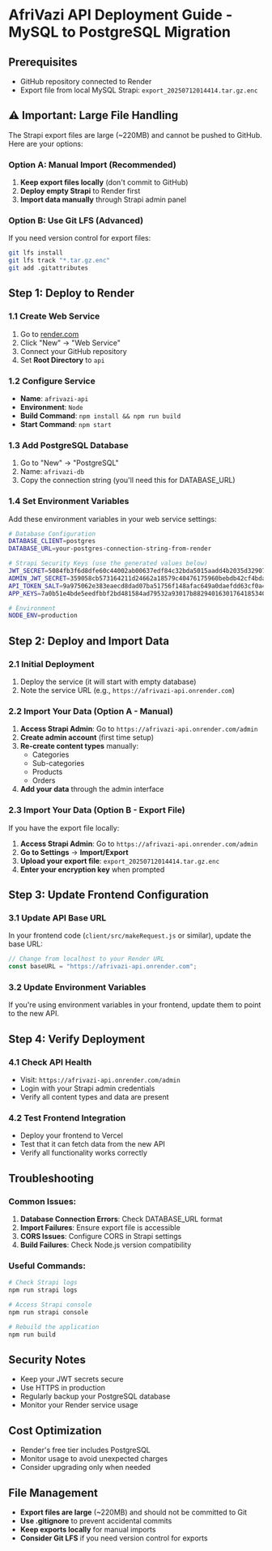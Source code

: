 # AfriVazi API Deployment Guide - MySQL to PostgreSQL Migration

## Prerequisites

- GitHub repository connected to Render
- Export file from local MySQL Strapi: `export_20250712014414.tar.gz.enc`

## ⚠️ Important: Large File Handling

The Strapi export files are large (~220MB) and cannot be pushed to GitHub. Here are your options:

### Option A: Manual Import (Recommended)

1. **Keep export files locally** (don't commit to GitHub)
2. **Deploy empty Strapi** to Render first
3. **Import data manually** through Strapi admin panel

### Option B: Use Git LFS (Advanced)

If you need version control for export files:

```bash
git lfs install
git lfs track "*.tar.gz.enc"
git add .gitattributes
```

## Step 1: Deploy to Render

### 1.1 Create Web Service

1. Go to [render.com](https://render.com)
2. Click "New" → "Web Service"
3. Connect your GitHub repository
4. Set **Root Directory** to `api`

### 1.2 Configure Service

- **Name**: `afrivazi-api`
- **Environment**: `Node`
- **Build Command**: `npm install && npm run build`
- **Start Command**: `npm start`

### 1.3 Add PostgreSQL Database

1. Go to "New" → "PostgreSQL"
2. Name: `afrivazi-db`
3. Copy the connection string (you'll need this for DATABASE_URL)

### 1.4 Set Environment Variables

Add these environment variables in your web service settings:

```bash
# Database Configuration
DATABASE_CLIENT=postgres
DATABASE_URL=your-postgres-connection-string-from-render

# Strapi Security Keys (use the generated values below)
JWT_SECRET=5084fb3f6d8dfe60c44002ab00637edf84c32bda5015aadd4b2035d329072a9016d860a8c775228e893da4193703dbb09a3c53d4ad63b53df1ec9aa60f0d50d4
ADMIN_JWT_SECRET=359058cb573164211d24662a18579c40476175960bebdb42cf4bda6acdae0b5c8713e1b1b2ca245cd1eb9d70e21a0d3ae37a2a9f24d21766b8e54abbd3ee271b
API_TOKEN_SALT=9a975062e383eaecd8dad07ba51756f148afac649a0daefdd63cf0a4a9b40072b816f351e642e1020efae88f234989debf9dab3a1713edab919a3e41bc493304
APP_KEYS=7a0b51e4bde5eedfbbf2bd481584ad79532a93017b882940163017641853400b482af4e2ca80a41b96aab3c8bee12e4a65d1cb16b943957ce601f39c4d4706b6

# Environment
NODE_ENV=production
```

## Step 2: Deploy and Import Data

### 2.1 Initial Deployment

1. Deploy the service (it will start with empty database)
2. Note the service URL (e.g., `https://afrivazi-api.onrender.com`)

### 2.2 Import Your Data (Option A - Manual)

1. **Access Strapi Admin**: Go to `https://afrivazi-api.onrender.com/admin`
2. **Create admin account** (first time setup)
3. **Re-create content types** manually:
   - Categories
   - Sub-categories
   - Products
   - Orders
4. **Add your data** through the admin interface

### 2.3 Import Your Data (Option B - Export File)

If you have the export file locally:

1. **Access Strapi Admin**: Go to `https://afrivazi-api.onrender.com/admin`
2. **Go to Settings** → **Import/Export**
3. **Upload your export file**: `export_20250712014414.tar.gz.enc`
4. **Enter your encryption key** when prompted

## Step 3: Update Frontend Configuration

### 3.1 Update API Base URL

In your frontend code (`client/src/makeRequest.js` or similar), update the base URL:

```javascript
// Change from localhost to your Render URL
const baseURL = "https://afrivazi-api.onrender.com";
```

### 3.2 Update Environment Variables

If you're using environment variables in your frontend, update them to point to the new API.

## Step 4: Verify Deployment

### 4.1 Check API Health

- Visit: `https://afrivazi-api.onrender.com/admin`
- Login with your Strapi admin credentials
- Verify all content types and data are present

### 4.2 Test Frontend Integration

- Deploy your frontend to Vercel
- Test that it can fetch data from the new API
- Verify all functionality works correctly

## Troubleshooting

### Common Issues:

1. **Database Connection Errors**: Check DATABASE_URL format
2. **Import Failures**: Ensure export file is accessible
3. **CORS Issues**: Configure CORS in Strapi settings
4. **Build Failures**: Check Node.js version compatibility

### Useful Commands:

```bash
# Check Strapi logs
npm run strapi logs

# Access Strapi console
npm run strapi console

# Rebuild the application
npm run build
```

## Security Notes

- Keep your JWT secrets secure
- Use HTTPS in production
- Regularly backup your PostgreSQL database
- Monitor your Render service usage

## Cost Optimization

- Render's free tier includes PostgreSQL
- Monitor usage to avoid unexpected charges
- Consider upgrading only when needed

## File Management

- **Export files are large** (~220MB) and should not be committed to Git
- **Use .gitignore** to prevent accidental commits
- **Keep exports locally** for manual imports
- **Consider Git LFS** if you need version control for exports
